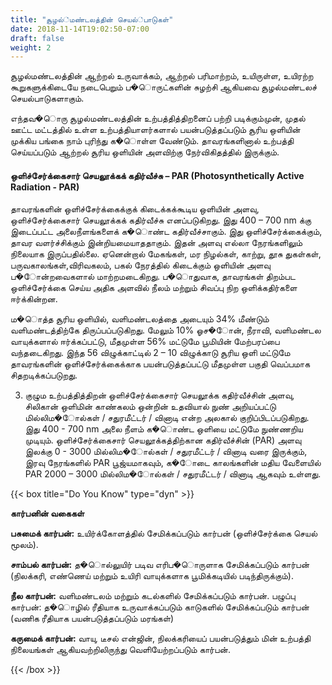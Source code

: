 ```yaml
---
title: "சூழல்்மண்டலத்தின் செயல்்பாடுகள்"
date: 2018-11-14T19:02:50-07:00
draft: false
weight: 2
---
```



சூழல்மண்டலத்தின் ஆற்றல் உருவாக்கம், ஆற்றல் பரிமாற்றம், உயிருள்ள, உயிரற்ற கூறுகளுக்கிடையே நடைபெறும் ப�ொருட்களின் சுழற்சி ஆகியவை சூழல்மண்டலச் செயல்பாடுகளாகும். 

எந்தவ�ொரு சூழல்மண்டலத்தின் உற்பத்தித்திறனைப் பற்றி படிக்கும்முன், முதல் ஊட்ட மட்டத்தில் உள்ள உற்பத்தியாளர்களால் பயன்படுத்தப்படும் சூரிய ஒளியின் முக்கிய பங்கை நாம் புரிந்து க�ொள்ள வேண்டும். தாவரங்களினால் உற்பத்தி செய்யப்படும் ஆற்றல் சூரிய ஒளியின் அளவிற்கு நேர்விகிதத்தில் இருக்கும்.

#### ஒளிச்சேர்க்கைசார் செயலூக்கக் கதிர்வீச்சு – PAR (Photosynthetically Active Radiation - PAR)


தாவரங்களின் ஒளிச்சேர்க்கைக்குக் கிடைக்கக்கூடிய ஒளியின் அளவு, ஒளிச்சேர்க்கைசார் செயலூக்கக் கதிர்வீச்சு எனப்படுகிறது. இது 400 – 700 nm க்கு இடைப்பட்ட அலைநீளங்களைக் க�ொண்ட கதிர்வீச்சாகும். இது ஒளிச்சேர்க்கைக்கும், தாவர வளர்ச்சிக்கும் இன்றியமையாததாகும். இதன் அளவு எல்லா நேரங்களிலும் நிலையாக இருப்பதில்லை. ஏனென்றால் மேகங்கள், மர நிழல்கள், காற்று, தூசு துகள்கள், பருவகாலங்கள்,விரிவகலம், பகல் நேரத்தில் கிடைக்கும் ஒளியின் அளவு ப�ோன்றவைகளால் மாற்றமடைகிறது. ப�ொதுவாக, தாவரங்கள் திறம்பட ஒளிச்சேர்க்கை செய்ய அதிக அளவில் நீலம் மற்றும் சிவப்பு நிற ஒளிக்கதிர்களை ஈர்க்கின்றன.

ம�ொத்த சூரிய ஒளியில், வளிமண்டலத்தை அடையும் 34% மீண்டும் வளிமண்டத்திற்கே திருப்பப்படுகிறது. மேலும் 10% ஓச�ோன், நீராவி, வளிமண்டல வாயுக்களால் ஈர்க்கப்பட்டு, மீதமுள்ள 56% மட்டுமே பூமியின் மேற்பரப்பை வந்தடைகிறது. இந்த 56 விழுக்காட்டில் 2 – 10 விழுக்காடு சூரிய ஒளி மட்டுமே தாவரங்களின் ஒளிச்சேர்க்கைக்காக பயன்படுத்தப்பட்டு மீதமுள்ள பகுதி வெப்பமாக சிதறடிக்கப்படுறது.

3. குழும உற்பத்தித்திறன் ஒளிச்சேர்க்கைசார் செயலூக்க கதிர்வீச்சின் அளவு, சிலிகான் ஒளிமின் காண்கலம் ஒன்றின் உதவியால் நுண் அறியப்பட்டு மில்லிம�ோல்கள் / சதுரமீட்டர் / வினாடி என்ற அலகால் குறிப்பிடப்படுகிறது. இது 400 - 700 nm அலை நீளம் க�ொண்ட ஒளியை மட்டுமே நுண்ணறிய முடியும். ஒளிச்சேர்க்கைசார் செயலூக்கத்திற்கான கதிர்வீச்சின் (PAR) அளவு இலக்கு 0 - 3000 மில்லிம�ோல்கள் / சதுரமீட்டர் / வினாடி வரை இருக்கும், இரவு நேரங்களில் PAR பூஜ்யமாகவும், க�ோடை காலங்களின் மதிய வேளையில் PAR 2000 – 3000 மில்லிம�ோல்கள் / சதுரமீட்டர் / வினாடி ஆகவும் உள்ளது.

{{< box title="Do You Know" type="dyn" >}}

**கார்பனின் வகைகள்**

 **பசுமைக் கார்பன்:** உயிர்க்கோளத்தில் சேமிக்கப்படும் கார்பன் (ஒளிச்சேர்க்கை செயல் மூலம்).
 
 **சாம்பல் கார்பன்:** த�ொல்லுயிர் படிவ எரிப�ொருளாக சேமிக்கப்படும் கார்பன் (நிலக்கரி, எண்ணெய் மற்றும் உயிரி வாயுக்களாக பூமிக்கடியில் படிந்திருக்கும்). 
 
**நீல கார்பன்:** வளிமண்டலம் மற்றும் கடல்களில் சேமிக்கப்படும் கார்பன். பழுப்பு கார்பன்: த�ொழில் ரீதியாக உருவாக்கப்படும் காடுகளில் சேமிக்கப்படும் கார்பன் (வணிக ரீதியாக பயன்படுத்தப்படும் மரங்கள்) 

**கருமைக் கார்பன்:** வாயு, டீசல் என்ஜின், நிலக்கரியைப் பயன்படுத்தும் மின் உற்பத்தி நிலையங்கள் ஆகியவற்றிலிருந்து வெளியேற்றப்படும் கார்பன்.

{{< /box >}}

